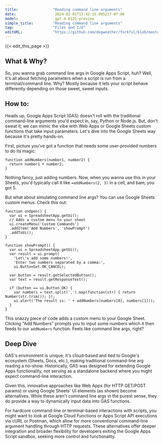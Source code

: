 ```yaml
---
title:                "Reading command line arguments"
date:                  2024-02-01T13:42:15.995217-07:00
model:                 gpt-4-0125-preview
simple_title:         "Reading command line arguments"
tag:                  "Files and I/O"
editURL:              "https://github.com/dogweather/forkful/blob/master/content/en/google-apps-script/reading-command-line-arguments.md"
---
```


{{< edit_this_page >}}

## What & Why?

So, you wanna grab command line args in Google Apps Script, huh? Well, it's all about fetching parameters when a script is run from a terminal/command line. Why? Mostly because it lets your script behave differently depending on those sweet, sweet inputs.

## How to:

Heads up, Google Apps Script (GAS) doesn't roll with the traditional command-line arguments you'd expect in, say, Python or Node.js. But, don't sweat it; we can mimic the vibe with Web Apps or Google Sheets custom functions that take input parameters. Let's dive into the Google Sheets way because it's pretty hands-on.

First, picture you've got a function that needs some user-provided numbers to do its magic:

```Google Apps Script
function addNumbers(number1, number2) {
  return number1 + number2;
}
```

Nothing fancy, just adding numbers. Now, when you wanna use this in your Sheets, you'd typically call it like `=addNumbers(2, 3)` in a cell, and bam, you got 5.

But what about simulating command line args? You can use Google Sheets custom menus. Check this out:

```Google Apps Script
function onOpen() {
  var ui = SpreadsheetApp.getUi();
  // Adds a custom menu to your sheet
  ui.createMenu('Custom Commands')
  .addItem('Add Numbers', 'showPrompt')
  .addToUi();
}

function showPrompt() {
  var ui = SpreadsheetApp.getUi();
  var result = ui.prompt(
    'Let\'s add some numbers!',
    'Enter two numbers separated by a comma:',
    ui.ButtonSet.OK_CANCEL);

  var button = result.getSelectedButton();
  var text = result.getResponseText();
  
  if (button == ui.Button.OK) {
    var numbers = text.split(',').map(function(str) { return Number(str.trim()); });
    ui.alert('The result is: ' + addNumbers(numbers[0], numbers[1]));
  }
}
```

This snazzy piece of code adds a custom menu to your Google Sheet. Clicking "Add Numbers" prompts you to input some numbers which it then feeds to our `addNumbers` function. Feels like command line args, right?

## Deep Dive

GAS's environment is unique; it's cloud-based and tied to Google's ecosystem (Sheets, Docs, etc.), making traditional command-line arg reading a no-show. Historically, GAS was designed for extending Google Apps functionality, not serving as a standalone backend where you might expect command-line interaction.

Given this, innovative approaches like Web Apps (for HTTP GET/POST params) or using Google Sheets' UI elements (as shown) become alternatives. While these aren't command line args in the purest sense, they do provide a way to dynamically input data into GAS functions.

For hardcore command-line or terminal-based interactions with scripts, you might want to look at Google Cloud Functions or Apps Script API executions via cURL or Postman, which allow for more conventional command-line argument handling through HTTP requests. These alternatives offer deeper integration and broader flexibility for developers exiting the Google Apps Script sandbox, seeking more control and functionality.
